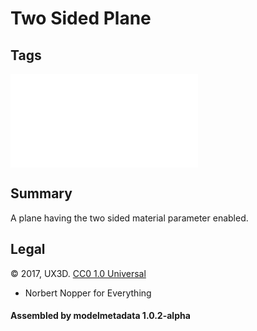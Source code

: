 # Two Sided Plane

## Tags

![core](../../Models-core.md)

## Summary

A plane having the two sided material parameter enabled.

## Legal

&copy; 2017, UX3D. [CC0 1.0 Universal](https://creativecommons.org/publicdomain/zero/1.0/legalcode)

 - Norbert Nopper for Everything

#### Assembled by modelmetadata 1.0.2-alpha